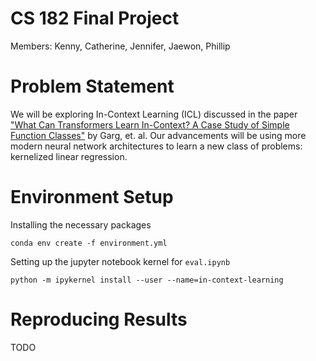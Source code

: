 # CS 182 Final Project
Members: Kenny, Catherine, Jennifer, Jaewon, Phillip

# Problem Statement
We will be exploring In-Context Learning (ICL) discussed in the paper ["What Can Transformers Learn In-Context? A Case Study of Simple Function Classes"](https://arxiv.org/abs/2208.01066) by Garg, et. al. Our advancements will be using more modern neural network architectures to learn a new class of problems: kernelized linear regression.

# Environment Setup
Installing the necessary packages
```
conda env create -f environment.yml
```

Setting up the jupyter notebook kernel for `eval.ipynb`
```
python -m ipykernel install --user --name=in-context-learning
```

# Reproducing Results
TODO